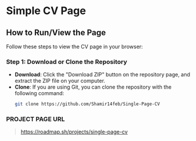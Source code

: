 # Simple CV Page

## How to Run/View the Page

Follow these steps to view the CV page in your browser:

### Step 1: Download or Clone the Repository
- **Download**: Click the "Download ZIP" button on the repository page, and extract the ZIP file on your computer.
- **Clone**: If you are using Git, you can clone the repository with the following command:
  ```bash
  git clone https://github.com/Shamir14feb/Single-Page-CV

### PROJECT PAGE URL
> https://roadmap.sh/projects/single-page-cv
